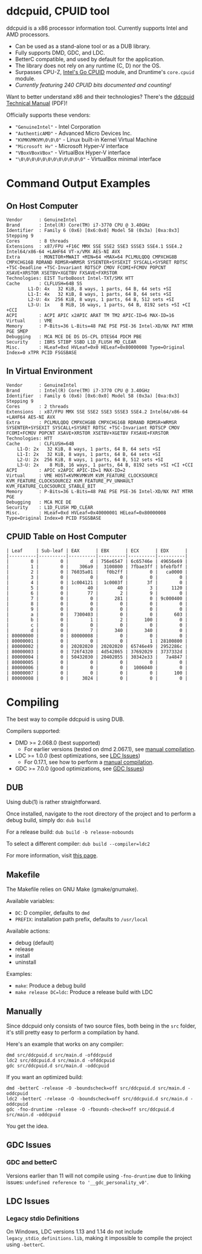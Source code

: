 # ddcpuid, CPUID tool

ddcpuid is a x86 processor information tool. Currently supports Intel and AMD
processors.

- Can be used as a stand-alone tool or as a DUB library.
- Fully supports DMD, GDC, and LDC.
- BetterC compatible, and used by default for the application.
- The library does not rely on any runtime (C, D) nor the OS.
- Surpasses CPU-Z, [Intel's Go CPUID](https://github.com/intel-go/cpuid/) module, and Druntime's `core.cpuid` module.
- _Currently featuring 240 CPUID bits documented and counting!_

Want to better understand x86 and their technologies? There's the
[ddcpuid Technical Manual](https://dd86k.space/docs/ddcpuid-manual.pdf) (PDF)!

Officially supports these vendors:
- `"GenuineIntel"` - Intel Corporation
- `"AuthenticAMD"` - Advanced Micro Devices Inc.
- `"KVMKVMKVM\0\0\0"` - Linux built-in Kernel Virtual Machine
- `"Microsoft Hv"` - Microsoft Hyper-V interface
- `"VBoxVBoxVBox"` - VirtualBox Hyper-V interface
- `"\0\0\0\0\0\0\0\0\0\0\0\0"` - VirtualBox minimal interface

# Command Output Examples

## On Host Computer

```
Vendor      : GenuineIntel
Brand       : Intel(R) Core(TM) i7-3770 CPU @ 3.40GHz
Identifier  : Family 6 (0x6) [0x6:0x0] Model 58 (0x3a) [0xa:0x3] Stepping 9
Cores       : 8 threads
Extensions  : x87/FPU +F16C MMX SSE SSE2 SSE3 SSSE3 SSE4.1 SSE4.2 Intel64/x86-64 +LAHF64 VT-x/VMX AES-NI AVX
Extra       : MONITOR+MWAIT +MIN=64 +MAX=64 PCLMULQDQ CMPXCHG8B CMPXCHG16B RDRAND RDMSR+WRMSR SYSENTER+SYSEXIT SYSCALL+SYSRET RDTSC +TSC-Deadline +TSC-Invariant RDTSCP CMOV FCOMI+FCMOV POPCNT XSAVE+XRSTOR XSETBV+XGETBV FXSAVE+FXRSTOR
Technologies: EIST TurboBoost Intel-TXT/SMX HTT
Cache       : CLFLUSH=64B SS
        L1-D: 4x   32 KiB, 8 ways, 1 parts, 64 B, 64 sets +SI
        L1-I: 4x   32 KiB, 8 ways, 1 parts, 64 B, 64 sets +SI
        L2-U: 4x  256 KiB, 8 ways, 1 parts, 64 B, 512 sets +SI
        L3-U: 1x    8 MiB, 16 ways, 1 parts, 64 B, 8192 sets +SI +CI +CCI
ACPI        : ACPI APIC x2APIC ARAT TM TM2 APIC-ID=6 MAX-ID=16
Virtual     : VME
Memory      : P-Bits=36 L-Bits=48 PAE PSE PSE-36 Intel-XD/NX PAT MTRR PGE SMEP
Debugging   : MCA MCE DE DS DS-CPL DTES64 PDCM PBE
Security    : IBRS STIBP SSBD L1D_FLUSH MD_CLEAR
Misc.       : HLeaf=0xd HVLeaf=0x0 HELeaf=0x80000008 Type=Original Index=0 xTPR PCID FSGSBASE
```

## In Virtual Environment

```
Vendor      : GenuineIntel
Brand       : Intel(R) Core(TM) i7-3770 CPU @ 3.40GHz
Identifier  : Family 6 (0x6) [0x6:0x0] Model 58 (0x3a) [0xa:0x3] Stepping 9
Cores       : 2 threads
Extensions  : x87/FPU MMX SSE SSE2 SSE3 SSSE3 SSE4.2 Intel64/x86-64 +LAHF64 AES-NI AVX
Extra       : PCLMULQDQ CMPXCHG8B CMPXCHG16B RDRAND RDMSR+WRMSR SYSENTER+SYSEXIT SYSCALL+SYSRET RDTSC +TSC-Invariant RDTSCP CMOV FCOMI+FCMOV POPCNT XSAVE+XRSTOR XSETBV+XGETBV FXSAVE+FXRSTOR
Technologies: HTT
Cache       : CLFLUSH=64B
	L1-D: 2x   32 KiB, 8 ways, 1 parts, 64 B, 64 sets +SI
	L1-I: 2x   32 KiB, 8 ways, 1 parts, 64 B, 64 sets +SI
	L2-U: 2x  256 KiB, 8 ways, 1 parts, 64 B, 512 sets +SI
	L3-U: 2x    8 MiB, 16 ways, 1 parts, 64 B, 8192 sets +SI +CI +CCI
ACPI        : APIC x2APIC APIC-ID=1 MAX-ID=2
Virtual     : VME HOST=KVMKVMKVM KVM_FEATURE_CLOCKSOURCE KVM_FEATURE_CLOCKSOURCE2 KVM_FEATURE_PV_UNHAULT KVM_FEATURE_CLOCSOURCE_STABLE_BIT
Memory      : P-Bits=36 L-Bits=48 PAE PSE PSE-36 Intel-XD/NX PAT MTRR PGE
Debugging   : MCA MCE DE
Security    : L1D_FLUSH MD_CLEAR
Misc.       : HLeaf=0xd HVLeaf=0x40000001 HELeaf=0x80000008 Type=Original Index=0 PCID FSGSBASE
```

## CPUID Table on Host Computer

```
| Leaf     | Sub-leaf | EAX      | EBX      | ECX      | EDX      |
|----------|----------|----------|----------|----------|----------|
|        0 |        0 |        d | 756e6547 | 6c65746e | 49656e69 |
|        1 |        0 |    306a9 |  3100800 | 7fbae3ff | bfebfbff |
|        2 |        0 | 76035a01 |   f0b2ff |        0 |   ca0000 |
|        3 |        0 |        0 |        0 |        0 |        0 |
|        4 |        0 | 1c004121 |  1c0003f |       3f |        0 |
|        5 |        0 |       40 |       40 |        3 |     1120 |
|        6 |        0 |       77 |        2 |        9 |        0 |
|        7 |        0 |        0 |      281 |        0 | 9c000400 |
|        8 |        0 |        0 |        0 |        0 |        0 |
|        9 |        0 |        0 |        0 |        0 |        0 |
|        a |        0 |  7300403 |        0 |        0 |      603 |
|        b |        0 |        1 |        2 |      100 |        0 |
|        c |        0 |        0 |        0 |        0 |        0 |
|        d |        0 |        7 |      340 |      340 |        0 |
| 80000000 |        0 | 80000008 |        0 |        0 |        0 |
| 80000001 |        0 |        0 |        0 |        1 | 28100800 |
| 80000002 |        0 | 20202020 | 20202020 | 65746e49 | 2952286c |
| 80000003 |        0 | 726f4320 | 4d542865 | 37692029 | 3737332d |
| 80000004 |        0 | 50432030 | 20402055 | 30342e33 |   7a4847 |
| 80000005 |        0 |        0 |        0 |        0 |        0 |
| 80000006 |        0 |        0 |        0 |  1006040 |        0 |
| 80000007 |        0 |        0 |        0 |        0 |      100 |
| 80000008 |        0 |     3024 |        0 |        0 |        0 |
```

# Compiling

The best way to compile ddcpuid is using DUB.

Compilers supported:
- DMD >= 2.068.0 (best supported)
  - For earlier versions (tested on dmd 2.067.1), see [manual compilation](#manually).
- LDC >= 1.0.0 (best optimizations, see [LDC Issues](#ldc-issues))
  - For 0.17.1, see how to perform a [manual compilation](#manually).
- GDC >= 7.0.0 (good optimizations, see [GDC Issues](#gdc-issues))

## DUB

Using dub(1) is rather straightforward.

Once installed, navigate to the root directory of the project and to perform a
debug build, simply do: `dub build`

For a release build: `dub build -b release-nobounds`

To select a different compiler: `dub build --compiler=ldc2`

For more information, visit [this page](https://dub.pm/commandline.html).

## Makefile

The Makefile relies on GNU Make (gmake/gnumake).

Available variables:
- `DC`: D compiler, defaults to `dmd`
- `PREFIX`: installation path prefix, defaults to `/usr/local`

Available actions:
- debug (default)
- release
- install
- uninstall

Examples:
- `make`: Produce a debug build
- `make release DC=ldc`: Produce a release build with LDC

## Manually

Since ddcpuid only consists of two source files, both being in the `src`
folder, it's still pretty easy to perform a compilation by hand.

Here's an example that works on any compiler:
```
dmd src/ddcpuid.d src/main.d -ofddcpuid
ldc2 src/ddcpuid.d src/main.d -ofddcpuid
gdc src/ddcpuid.d src/main.d -oddcpuid
```

If you want an optimized build:
```
dmd -betterC -release -O -boundscheck=off src/ddcpuid.d src/main.d -oddcpuid
ldc2 -betterC -release -O -boundscheck=off src/ddcpuid.d src/main.d -oddcpuid
gdc -fno-druntime -release -O -fbounds-check=off src/ddcpuid.d src/main.d -oddcpuid
```

You get the idea.

## GDC Issues

### GDC and betterC

Versions earlier than 11 will not compile using `-fno-druntime` due to linking
issues: `undefined reference to '__gdc_personality_v0'`.

## LDC Issues

### Legacy stdio Definitions

On Windows, LDC versions 1.13 and 1.14 do not include
`legacy_stdio_definitions.lib`, making it impossible to compile the project
using `-betterC`.
